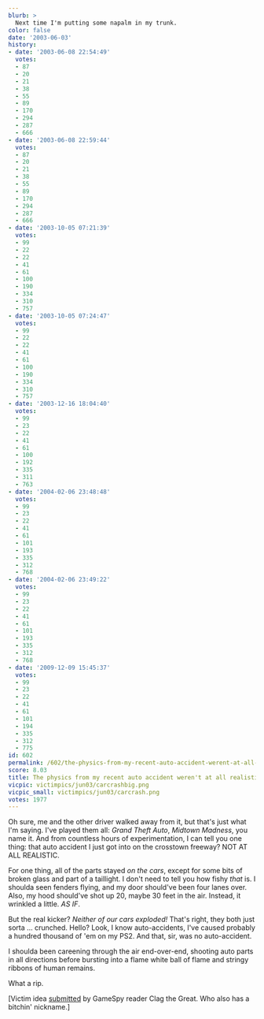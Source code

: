 ```yaml
---
blurb: >
  Next time I'm putting some napalm in my trunk.
color: false
date: '2003-06-03'
history:
- date: '2003-06-08 22:54:49'
  votes:
  - 87
  - 20
  - 21
  - 38
  - 55
  - 89
  - 170
  - 294
  - 287
  - 666
- date: '2003-06-08 22:59:44'
  votes:
  - 87
  - 20
  - 21
  - 38
  - 55
  - 89
  - 170
  - 294
  - 287
  - 666
- date: '2003-10-05 07:21:39'
  votes:
  - 99
  - 22
  - 22
  - 41
  - 61
  - 100
  - 190
  - 334
  - 310
  - 757
- date: '2003-10-05 07:24:47'
  votes:
  - 99
  - 22
  - 22
  - 41
  - 61
  - 100
  - 190
  - 334
  - 310
  - 757
- date: '2003-12-16 18:04:40'
  votes:
  - 99
  - 23
  - 22
  - 41
  - 61
  - 100
  - 192
  - 335
  - 311
  - 763
- date: '2004-02-06 23:48:48'
  votes:
  - 99
  - 23
  - 22
  - 41
  - 61
  - 101
  - 193
  - 335
  - 312
  - 768
- date: '2004-02-06 23:49:22'
  votes:
  - 99
  - 23
  - 22
  - 41
  - 61
  - 101
  - 193
  - 335
  - 312
  - 768
- date: '2009-12-09 15:45:37'
  votes:
  - 99
  - 23
  - 22
  - 41
  - 61
  - 101
  - 194
  - 335
  - 312
  - 775
id: 602
permalink: /602/the-physics-from-my-recent-auto-accident-werent-at-all-realistic/
score: 8.03
title: The physics from my recent auto accident weren't at all realistic.
vicpic: victimpics/jun03/carcrashbig.png
vicpic_small: victimpics/jun03/carcrash.png
votes: 1977
---
```


Oh sure, me and the other driver walked away from it, but that's just
what I'm saying. I've played them all: *Grand Theft Auto*, *Midtown
Madness*, you name it. And from countless hours of experimentation, I
can tell you one thing: that auto accident I just got into on the
crosstown freeway? NOT AT ALL REALISTIC.

For one thing, all of the parts stayed *on the cars*, except for some
bits of broken glass and part of a taillight. I don't need to tell you
how fishy *that* is. I shoulda seen fenders flying, and my door
should've been four lanes over. Also, my hood should've shot up 20,
maybe 30 feet in the air. Instead, it wrinkled a little. *AS IF*.

But the real kicker? *Neither of our cars exploded!* That's right, they
both just sorta ... crunched. Hello? Look, I know auto-accidents, I've
caused probably a hundred thousand of 'em on my PS2. And that, sir, was
no auto-accident.

I shoulda been careening through the air end-over-end, shooting auto
parts in all directions before bursting into a flame white ball of flame
and stringy ribbons of human remains.

What a rip.

\[Victim idea
[submitted](http://web.archive.org/web/20030603000000/http://feedback.gamespy.com/)
by GameSpy reader Clag the Great. Who also has a bitchin' nickname.\]